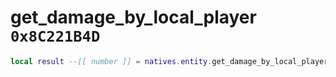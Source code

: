 # get_damage_by_local_player `0x8C221B4D`

```lua
local result --[[ number ]] = natives.entity.get_damage_by_local_player(_unk0 --[[ number ]])
```